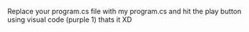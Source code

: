 Replace your program.cs file with my program.cs and hit the play button using visual code (purple 1) thats it XD
